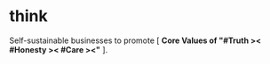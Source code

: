 # think

Self-sustainable businesses to promote [ <b>Core Values of "#Truth &gt;&lt; #Honesty &gt;&lt; #Care &gt;&lt;"</b> ].

